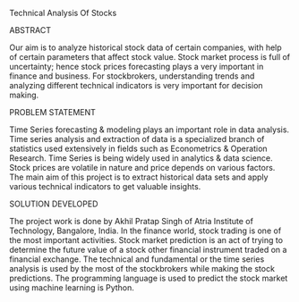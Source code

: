 Technical Analysis Of Stocks

ABSTRACT

Our aim is to analyze historical stock data of certain companies, with help of
certain parameters that affect stock value. Stock market process is full of
uncertainty; hence stock prices forecasting plays a very important in finance and
business. For stockbrokers, understanding trends and analyzing different
technical indicators is very important for decision making.

PROBLEM STATEMENT

Time Series forecasting &amp; modeling plays an important role in data analysis. Time
series analysis and extraction of data is a specialized branch of statistics used
extensively in fields such as Econometrics &amp; Operation Research. Time Series is
being widely used in analytics &amp; data science. Stock prices are volatile in nature
and price depends on various factors. The main aim of this project is to extract
historical data sets and apply various technical indicators to get valuable insights.

SOLUTION DEVELOPED

The project work is done by Akhil Pratap Singh of Atria Institute of Technology,
Bangalore, India. In the finance world, stock trading is one of the most important
activities. Stock market prediction is an act of trying to determine the future value
of a stock other financial instrument traded on a financial exchange. The technical
and fundamental or the time series analysis is used by the most of the
stockbrokers while making the stock predictions. The programming language is
used to predict the stock market using machine learning is Python.
